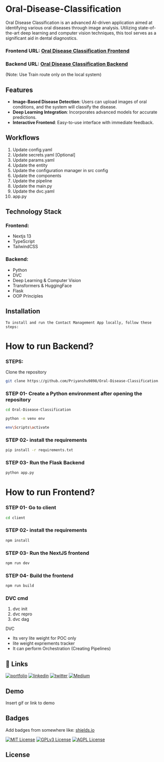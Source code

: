 # Oral-Disease-Classification

Oral Disease Classification is an advanced AI-driven application aimed at identifying various oral diseases through image analysis. Utilizing state-of-the-art deep learning and computer vision techniques, this tool serves as a significant aid in dental diagnostics.

### Frontend URL: [Oral Disease Classification Frontend](https://oral-disease-classification.vercel.app/)
### Backend URL: [Oral Disease Classification Backend](https://oraldiseasedetector.onrender.com)
(Note: Use Train route only on the local system)

## Features
- **Image-Based Disease Detection**: Users can upload images of oral conditions, and the system will classify the disease.
- **Deep Learning Integration**: Incorporates advanced models for accurate predictions.
- **Interactive Frontend**: Easy-to-use interface with immediate feedback.

## Workflows

1. Update config.yaml
2. Update secrets.yaml [Optional]
3. Update params.yaml
4. Update the entity
5. Update the configuration manager in src config
6. Update the components
7. Update the pipeline 
8. Update the main.py
9. Update the dvc.yaml
10. app.py

## Technology Stack
### Frontend:
- Nextjs 13
- TypeScript
- TailwindCSS
### Backend:
- Python
- DVC
- Deep Learning & Computer Vision
- Transformers & HuggingFace
- Flask
- OOP Principles

## Installation
    To install and run the Contact Management App locally, follow these steps:
    
# How to run Backend?
### STEPS:

Clone the repository

```bash
git clone https://github.com/Priyanshu9898/Oral-Disease-Classification.git
```
### STEP 01- Create a Python environment after opening the repository
```bash
cd Oral-Disease-Classification
```

```bash
python -m venv env
```

```bash
env\Scripts\activate
```


### STEP 02- install the requirements
```bash
pip install -r requirements.txt
```

### STEP 03- Run the Flask Backend
```bash
python app.py
```

# How to run Frontend?
### STEP 01- Go to client
```bash
cd client
```
### STEP 02- install the requirements
```bash
npm install
```

### STEP 03- Run the NextJS frontend
```bash
npm run dev
```

### STEP 04- Build the frontend
```bash
npm run build
```


### DVC cmd

1. dvc init
2. dvc repro
3. dvc dag



DVC 

 - Its very lite weight for POC only
 - lite weight expriements tracker
 - It can perform Orchestration (Creating Pipelines)

## 🔗 Links
[![portfolio](https://img.shields.io/badge/my_portfolio-000?style=for-the-badge&logo=ko-fi&logoColor=white)](https://github.com/Priyanshu9898/)
[![linkedin](https://img.shields.io/badge/linkedin-0A66C2?style=for-the-badge&logo=linkedin&logoColor=white)](https://www.linkedin.com/in/priyanshumalaviya/)
[![twitter](https://img.shields.io/badge/twitter-1DA1F2?style=for-the-badge&logo=twitter&logoColor=white)](https://twitter.com/Priyanshu2281)
[![Medium](https://img.shields.io/badge/medum-1DA1F2?style=for-the-badge&logo=medium&logoColor=black)](https://medium.com/@priyanshumalaviya9210)
## Demo

Insert gif or link to demo


## Badges

Add badges from somewhere like: [shields.io](https://shields.io/)

[![MIT License](https://img.shields.io/badge/License-MIT-green.svg)](https://choosealicense.com/licenses/mit/)
[![GPLv3 License](https://img.shields.io/badge/License-GPL%20v3-yellow.svg)](https://opensource.org/licenses/)
[![AGPL License](https://img.shields.io/badge/license-AGPL-blue.svg)](http://www.gnu.org/licenses/agpl-3.0)


## License
